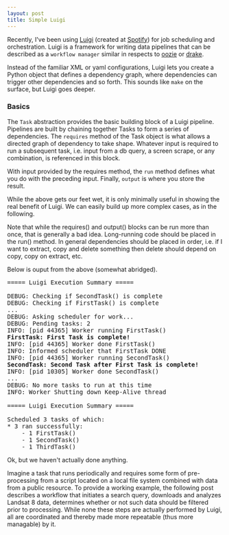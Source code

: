 ```yaml
---
layout: post
title: Simple Luigi
---
```


Recently, I've been using [Luigi](https://pypi.python.org/pypi/luigi/2.2.0) (created at [Spotify](https://en.wikipedia.org/wiki/Spotify)) for job scheduling and orchestration.  Luigi is a framework for writing data pipelines that can be described as a `workflow manager` similar in respects to [oozie](http://oozie.apache.org/) or [drake](https://github.com/Factual/drake).   

Instead of the familiar XML or yaml configurations, Luigi lets you create a Python object that defines a dependency graph, where dependencies can trigger other dependencies and so forth. This sounds like `make` on the surface, but Luigi goes deeper.

### Basics

The `Task` abstraction provides the basic building block of a Luigi pipeline. Pipelines are built by chaining together Tasks to form a series of dependencies. The `requires` method of the Task object is what allows a directed graph of dependency to take shape. Whatever input is required to run a subsequent task, i.e. input from a db query, a screen scrape, or any combination, is referenced in this block.

With input provided by the requires method, the `run` method defines what you do with the preceding input. Finally, `output` is where you store the result.


<!-- {% highlight python %} {% endhighlight %} -->

<script src="https://gist.github.com/geraldmc/ff9db47392846dbcc4b1534b1de2abe0.js"></script>

While the above gets our feet wet, it is only minimally useful in showing the real benefit of Luigi. We can easily build up more complex cases, as in the following.


<script src="https://gist.github.com/geraldmc/ecf9d0df92473e88f593717722772622.js"></script>


Note that while the requires() and output() blocks can be run more than once, that is generally a bad idea. Long-running code should be placed in the run() method. In general dependencies should be placed in order, i.e. if I want to extract, copy and delete something then delete should depend on copy, copy on extract, etc.

Below is ouput from the above (somewhat abridged). 

<pre>
===== Luigi Execution Summary =====

DEBUG: Checking if SecondTask() is complete
DEBUG: Checking if FirstTask() is complete
...
DEBUG: Asking scheduler for work...
DEBUG: Pending tasks: 2
INFO: [pid 44365] Worker running FirstTask()
<strong>FirstTask: First Task is complete!</strong>
INFO: [pid 44365] Worker done FirstTask()
INFO: Informed scheduler that FirstTask DONE
INFO: [pid 44365] Worker running SecondTask()
<strong>SecondTask: Second Task after First Task is complete!</strong>
INFO: [pid 10305] Worker done SecondTask()
...
DEBUG: No more tasks to run at this time
INFO: Worker Shutting down Keep-Alive thread

===== Luigi Execution Summary =====

Scheduled 3 tasks of which:
* 3 ran successfully:
    - 1 FirstTask()
    - 1 SecondTask()
    - 1 ThirdTask()
</pre>


Ok, but we haven't actually done anything. 

Imagine a task that runs periodically and requires some form of pre-processing from a script located on a local file system combined with data from a public resource. To provide a working example, the following post describes a workflow that initiates a search query, downloads and analyzes Landsat 8 data, determines whether or not such data should be filtered prior to processing. While none these steps are actually performed by Luigi, all are coordinated and thereby made more repeatable (thus more managable) by it.  

<br>